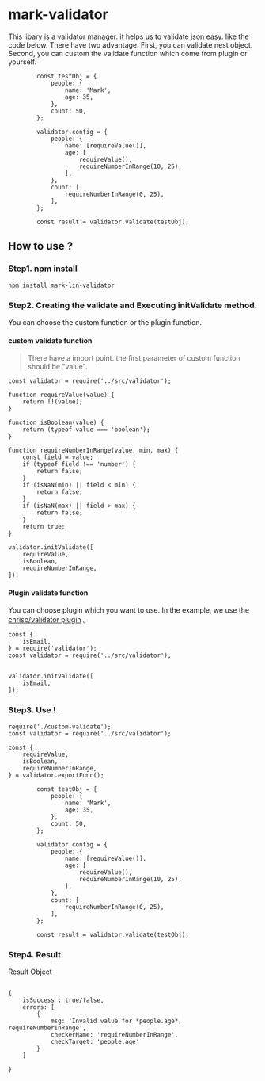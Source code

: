# mark-validator

This libary is a validator manager. it helps us to validate json easy. like the code below.
There have two advantage. First, you can validate nest object. Second, you can custom the validate function which 
come from plugin or yourself.
```
        const testObj = {
            people: {
                name: 'Mark',
                age: 35,
            },
            count: 50,
        };

        validator.config = {
            people: {
                name: [requireValue()],
                age: [
                    requireValue(),
                    requireNumberInRange(10, 25),
                ],
            },
            count: [
                requireNumberInRange(0, 25),
            ],
        };

        const result = validator.validate(testObj);

```

## How to use ? 

### Step1. npm install

```
npm install mark-lin-validator
```

### Step2. Creating the validate and Executing initValidate method.

You can choose the custom function or the plugin function.

#### custom validate function

> There have a import point. the first parameter of custom function should be "value".

```
const validator = require('../src/validator');

function requireValue(value) {
    return !!(value);
}

function isBoolean(value) {
    return (typeof value === 'boolean');
}

function requireNumberInRange(value, min, max) {
    const field = value;
    if (typeof field !== 'number') {
        return false;
    }
    if (isNaN(min) || field < min) {
        return false;
    }
    if (isNaN(max) || field > max) {
        return false;
    }
    return true;
}

validator.initValidate([
    requireValue,
    isBoolean,
    requireNumberInRange,
]);

```
#### Plugin validate function

You can choose plugin which you want to use. In the example, we use the [chriso/validator plugin](https://github.com/chriso/validator.js) 。

```
const {
    isEmail,
} = require('validator');
const validator = require('../src/validator');


validator.initValidate([
    isEmail,
]);
```

### Step3. Use ! .

```
require('./custom-validate');
const validator = require('../src/validator');

const {
    requireValue,
    isBoolean,
    requireNumberInRange,
} = validator.exportFunc();

        const testObj = {
            people: {
                name: 'Mark',
                age: 35,
            },
            count: 50,
        };

        validator.config = {
            people: {
                name: [requireValue()],
                age: [
                    requireValue(),
                    requireNumberInRange(10, 25),
                ],
            },
            count: [
                requireNumberInRange(0, 25),
            ],
        };

        const result = validator.validate(testObj);
```

### Step4. Result.

Result Object

```

{
    isSuccess : true/false,
    errors: [
        {
            msg: 'Invalid value for *people.age*, requireNumberInRange',
            checkerName: 'requireNumberInRange',
            checkTarget: 'people.age'
        }
    ]

}

```
